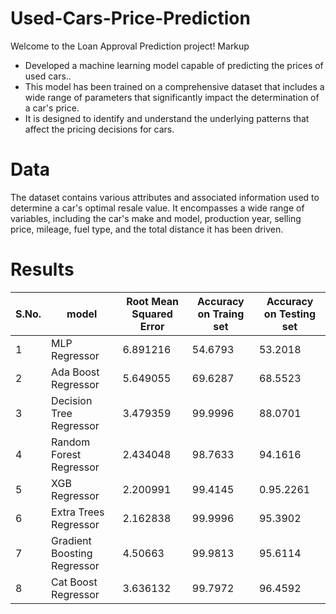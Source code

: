 # Used-Cars-Price-Prediction
Welcome to the Loan Approval Prediction project!
Markup 
* Developed a machine learning model capable of predicting the prices of used cars.. 
* This model has been trained on a comprehensive dataset that includes a wide range of parameters that significantly impact the determination of a car's price. 
* It is designed to identify and understand the underlying patterns that affect the pricing decisions for cars.
# Data
The dataset contains various attributes and associated information used to determine a car's optimal resale value. It encompasses a wide range of variables, including the car's make and model, production year, selling price, mileage, fuel type, and the total distance it has been driven.
# Results
S.No. | model |	Root Mean Squared Error |	Accuracy on Traing set |	Accuracy on Testing set
------|-------|-------------------------|------------------------|-------------------------
1 |	MLP Regressor |	6.891216 |	54.6793 |	53.2018
2 |	Ada Boost Regressor |	5.649055 |	69.6287 |	68.5523
3 |	Decision Tree Regressor |	3.479359 |	99.9996 |	88.0701
4 |	Random Forest Regressor |	2.434048 |	98.7633 |	94.1616
5 |	XGB Regressor |	2.200991 |	99.4145 |	0.95.2261
6 |	Extra Trees Regressor |	2.162838 |	99.9996 |	95.3902
7 | Gradient Boosting Regressor | 4.50663 | 99.9813| 95.6114
8 | Cat Boost Regressor | 3.636132 | 99.7972 | 96.4592

